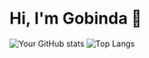 # Hi, I'm Gobinda 👋

![Your GitHub stats](https://github-readme-stats.vercel.app/api?username=Gobindapaull&show_icons=true&theme=tokyonight)
![Top Langs](https://github-readme-stats.vercel.app/api/top-langs/?username=Gobindapaull&layout=compact&theme=radical)


